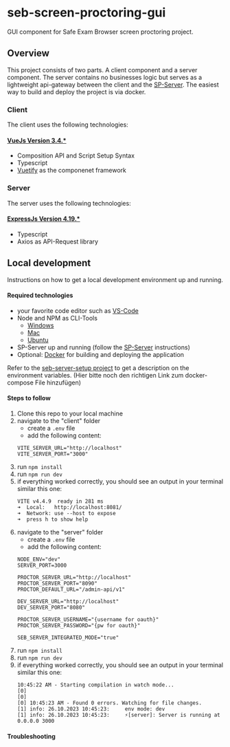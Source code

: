 # seb-screen-proctoring-gui

GUI component for Safe Exam Browser screen proctoring project.

## Overview

This project consists of two parts. A client component and a server component. The server contains no businesses logic but serves as a lightweight api-gateway between the client and the [SP-Server](https://github.com/SafeExamBrowser/seb-screen-proctoring-server). The easiest way to build and deploy the project is via docker. 


### Client

The client uses the following technologies:

#### [VueJs Version 3.4.*](https://vuejs.org/)
 - Composition API and Script Setup Syntax
 - Typescript
 - [Vuetify](https://vuetifyjs.com/en/) as the componenet framework

### Server

The server uses the following technologies:

#### [ExpressJs Version 4.19.*](https://expressjs.com/)
 - Typescript
 - Axios as API-Request library
 

## Local development

Instructions on how to get a local development environment up and running.

#### Required technologies

 - your favorite code editor such as [VS-Code](https://code.visualstudio.com/)
 - Node and NPM as CLI-Tools
	- [Windows](https://phoenixnap.com/kb/install-node-js-npm-on-windows)
	- [Mac](https://treehouse.github.io/installation-guides/mac/node-mac.html)
	- [Ubuntu](https://www.digitalocean.com/community/tutorials/how-to-install-node-js-on-ubuntu-20-04)
 - SP-Server up and running (follow the [SP-Server](https://github.com/SafeExamBrowser/seb-screen-proctoring-server) instructions)
 - Optional: [Docker](https://www.docker.com/) for building and deploying the application


Refer to the [seb-server-setup project](https://github.com/SafeExamBrowser/seb-server-setup/tree/development) to get a description on the environment variables. 
(Hier bitte noch den richtigen Link zum docker-compose File hinzufügen)


#### Steps to follow

 1. Clone this repo to your local machine
 2. navigate to the "client" folder
    - create a `.env` file
    - add the following content:
    ```
    VITE_SERVER_URL="http://localhost" 
    VITE_SERVER_PORT="3000"
    ```
 3. run `npm install`
 4. run `npm run dev`
 5. if everything worked correctly, you should see an output in your terminal similar this one:
     ```
    VITE v4.4.9  ready in 281 ms
    ➜  Local:   http://localhost:8081/
    ➜  Network: use --host to expose
    ➜  press h to show help
    ```
6. navigate to the "server" folder
   - create a `.env` file
   - add the following content:
    ```
    NODE_ENV="dev"
    SERVER_PORT=3000
    
    PROCTOR_SERVER_URL="http://localhost"
    PROCTOR_SERVER_PORT="8090"
    PROCTOR_DEFAULT_URL="/admin-api/v1"
    
    DEV_SERVER_URL="http://localhost"
    DEV_SERVER_PORT="8080"
   
    PROCTOR_SERVER_USERNAME="{username for oauth}"
    PROCTOR_SERVER_PASSWORD="{pw for oauth}"

    SEB_SERVER_INTEGRATED_MODE="true"
    ```
  7. run `npm install`
  8. run `npm run dev`
  9. if everything worked correctly, you should see an output in your terminal similar this one:
      ```
      10:45:22 AM - Starting compilation in watch mode...
     [0] 
     [0] 
     [0] 10:45:23 AM - Found 0 errors. Watching for file changes.
     [1] info: 26.10.2023 10:45:23: 	env mode: dev
     [1] info: 26.10.2023 10:45:23: 	⚡️[server]: Server is running at 0.0.0.0 3000
      ```    
  
 

#### Troubleshooting

